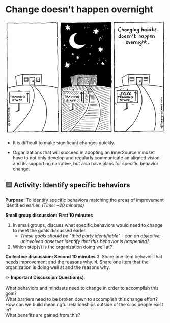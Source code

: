 # Change doesn't happen overnight

![logo](images/Habits.jpg ':no-zoom')

- It is difficult to make significant changes quickly.

- Organizations that will succeed in adopting an InnerSource mindset have to not only develop and regularly communicate an aligned vision and its supporting narrative, but also have plans for specific behavior change.

## ⌨️ Activity: Identify specific behaviors

**Purpose**: To identify specific behaviors matching the areas of improvement identified earlier. _(Time: ~20 minutes)_

**Small group discussion: First 10 minutes**
1. In small groups, discuss what specific behaviors would need to change to meet the goals discussed earler.
   - _These goals should be "third party identifiable" - can an objective, uninvolved observer identify that this behavior is happening?_
2. Which step(s) is the organization doing well at?

**Collective discussion: Second 10 minutes**
3. Share one item behavior that needs improvement and the reasons why.
4. Share one item that the organization is doing well at and the reasons why.

!> **Important Discussion Question(s)**: <br><br>What behaviors and mindsets need to change in order to accomplish this goal?<br>What barriers need to be broken down to accomplish this change effort?<br>How can we build meaningful relationships outside of the silos people exist in?<br>What benefits are gained from this?
